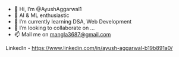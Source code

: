 - 👋 Hi, I’m @AyushAggarwal1 
- 👀 AI & ML enthusiastic
- 🌱 I’m currently learning DSA, Web Development
- 💞️ I’m looking to collaborate on ...
- 📫 Mail me on mangla3687@gmail.com

LinkedIn - https://www.linkedin.com/in/ayush-aggarwal-b19b891a0/
<!---
AyushAggarwal1/AyushAggarwal1 is a ✨ special ✨ repository because its `README.md` (this file) appears on your GitHub profile.
You can click the Preview link to take a look at your changes.
--->
